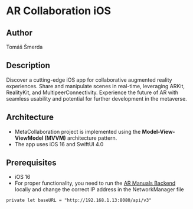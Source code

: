 # AR Collaboration iOS

## Author
Tomáš Šmerda

## Description
Discover a cutting-edge iOS app for collaborative augmented reality experiences. Share and manipulate scenes in real-time, leveraging ARKit, RealityKit, and MultipeerConnectivity. Experience the future of AR with seamless usability and potential for further development in the metaverse.

## Architecture
* MetaCollaboration project is implemented using the <strong>Model-View-ViewModel (MVVM)</strong> architecture pattern.
* The app uses iOS 16 and SwiftUI 4.0

## Prerequisites
* iOS 16
* For proper functionality, you need to run the [AR Manuals Backend](https://git.pef.mendelu.cz/metaverse/ar-manuals-backend) locally and change the correct IP address in the NetworkManager file

```
private let baseURL = "http://192.168.1.13:8080/api/v3"
```
